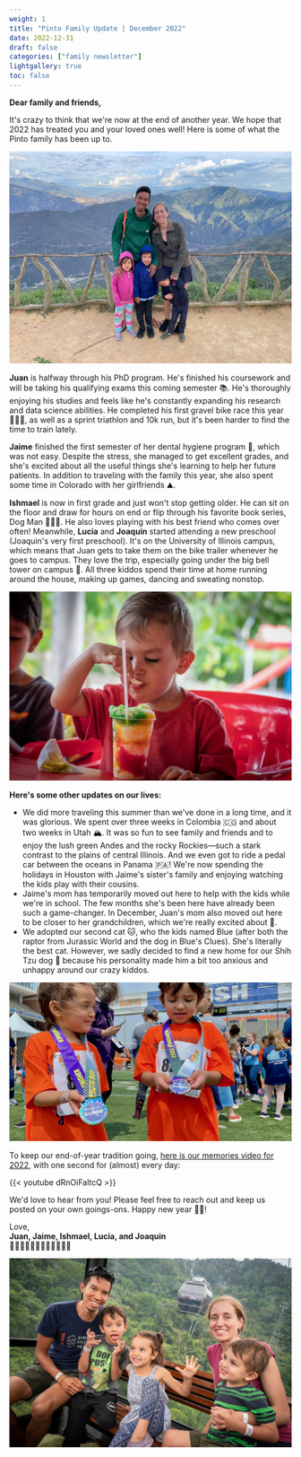 ```yaml
---
weight: 1
title: "Pinto Family Update | December 2022"
date: 2022-12-31
draft: false
categories: ["family newsletter"]
lightgallery: true
toc: false
---
```


**Dear family and friends,**

It's crazy to think that we're now at the end of another year. We hope that 2022 has treated you and your loved ones well! Here is some of what the Pinto family has been up to.

![](2022-12_1.jpg "Looking out across a glorious landscape")

**Juan** is halfway through his PhD program. He's finished his coursework and will be taking his qualifying exams this coming semester 📚. He's thoroughly enjoying his studies and feels like he's constantly expanding his research and data science abilities. He completed his first gravel bike race this year 🚴🏽‍♂️, as well as a sprint triathlon and 10k run, but it's been harder to find the time to train lately.

**Jaime** finished the first semester of her dental hygiene program 🦷, which was not easy. Despite the stress, she managed to get excellent grades, and she's excited about all the useful things she's learning to help her future patients. In addition to traveling with the family this year, she also spent some time in Colorado with her girlfriends ⛰️.

**Ishmael** is now in first grade and just won't stop getting older. He can sit on the floor and draw for hours on end or flip through his favorite book series, Dog Man 🐶👮‍♂️. He also loves playing with his best friend who comes over often! Meanwhile, **Lucia** and **Joaquin** started attending a new preschool (Joaquin's very first preschool). It's on the University of Illinois campus, which means that Juan gets to take them on the bike trailer whenever he goes to campus. They love the trip, especially going under the big bell tower on campus 🔔. All three kiddos spend their time at home running around the house, making up games, dancing and sweating nonstop.

![](2022-12_2.jpg "Joaquin enjoying his favorite treat: shaved ice, Colombian style")


**Here's some other updates on our lives:**

- We did more traveling this summer than we've done in a long time, and it was glorious. We spent over three weeks in Colombia 🇨🇴 and about two weeks in Utah 🏔️. It was so fun to see family and friends and to enjoy the lush green Andes and the rocky Rockies—such a stark contrast to the plains of central Illinois. And we even got to ride a pedal car between the oceans in Panama 🇵🇦! We're now spending the holidays in Houston with Jaime's sister's family and enjoying watching the kids play with their cousins.
- Jaime's mom has temporarily moved out here to help with the kids while we're in school. The few months she's been here have already been such a game-changer. In December, Juan's mom also moved out here to be closer to her grandchildren, which we're really excited about 🎉.
- We adopted our second cat 🐱, who the kids named Blue (after both the raptor from Jurassic World and the dog in Blue's Clues). She's literally the best cat. However, we sadly decided to find a new home for our Shih Tzu dog 🐶 because his personality made him a bit too anxious and unhappy around our crazy kiddos.

![](2022-12_3.jpg "Celebrating victory in the youth run at the Illinois Marathon")


To keep our end-of-year tradition going, [here is our memories video for 2022](https://juandpinto.com/videos/Pinto-Memories-2021_720p.mp4), with one second for (almost) every day:

{{< youtube dRnOiFaltcQ >}}

We'd love to hear from you! Please feel free to reach out and keep us posted on your own goings-ons. Happy new year 🎉🍾!

Love,\
**Juan, Jaime, Ishmael, Lucia, and Joaquin**\
👨🏽👩🏼👦🏻👧🏻👶🏻🐱🐱


![](2022-12_4.jpg "Climbing the Andes the easy way")
